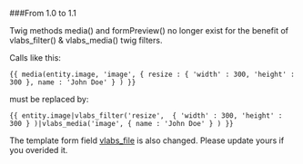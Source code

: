 ###From 1.0 to 1.1

Twig methods media() and formPreview() no longer exist for the benefit of vlabs_filter() & vlabs_media() twig filters.

Calls like this:

    {{ media(entity.image, 'image', { resize : { 'width' : 300, 'height' : 300 }, name : 'John Doe' } ) }}

must be replaced by:

    {{ entity.image|vlabs_filter('resize',  { 'width' : 300, 'height' : 300 } )|vlabs_media('image', { name : 'John Doe' } ) }}

The template form field [vlabs_file](https://github.com/V-labs/VlabsMediaBundle/blob/master/Resources/views/Form/vlabs_file.html.twig) is also changed. Please update yours if you overided it.